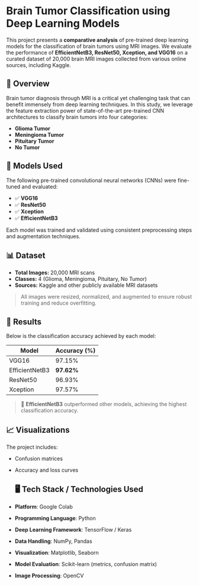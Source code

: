 # Brain Tumor Classification using Deep Learning Models

This project presents a **comparative analysis** of pre-trained deep learning models for the classification of brain tumors using MRI images. We evaluate the performance of **EfficientNetB3, ResNet50, Xception, and VGG16** on a curated dataset of 20,000 brain MRI images collected from various online sources, including Kaggle.

## 📌 Overview

Brain tumor diagnosis through MRI is a critical yet challenging task that can benefit immensely from deep learning techniques. In this study, we leverage the feature extraction power of state-of-the-art pre-trained CNN architectures to classify brain tumors into four categories:

- **Glioma Tumor**
- **Meningioma Tumor**
- **Pituitary Tumor**
- **No Tumor**

## 🧠 Models Used

The following pre-trained convolutional neural networks (CNNs) were fine-tuned and evaluated:

- ✅ **VGG16**
- ✅ **ResNet50**
- ✅ **Xception**
- ✅ **EfficientNetB3**

Each model was trained and validated using consistent preprocessing steps and augmentation techniques.

## 📊 Dataset

- **Total Images:** 20,000 MRI scans  
- **Classes:** 4 (Glioma, Meningioma, Pituitary, No Tumor)  
- **Sources:** Kaggle and other publicly available MRI datasets  

> All images were resized, normalized, and augmented to ensure robust training and reduce overfitting.

## 🧪 Results

Below is the classification accuracy achieved by each model:

| Model           | Accuracy (%) |
|------------------|---------------|
| VGG16            | 97.15%        |
| EfficientNetB3   | **97.62%**    |
| ResNet50         | 96.93%        |
| Xception         | 97.57%        |

> 🚀 **EfficientNetB3** outperformed other models, achieving the highest classification accuracy.

## 📈 Visualizations

The project includes:
- Confusion matrices
- Accuracy and loss curves
  

  ## 🖥️ Tech Stack / Technologies Used

- **Platform**: Google Colab
- **Programming Language**: Python
- **Deep Learning Framework**: TensorFlow / Keras
- **Data Handling**: NumPy, Pandas
- **Visualization**: Matplotlib, Seaborn
- **Model Evaluation**: Scikit-learn (metrics, confusion matrix)
- **Image Processing**: OpenCV
